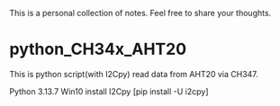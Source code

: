 This is a personal collection of notes. Feel free to share your thoughts.

# python_CH34x_AHT20
This is python script(with I2Cpy) read data from AHT20 via CH347.

Python 3.13.7 Win10
install I2Cpy [pip install -U i2cpy]


